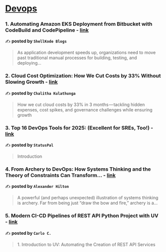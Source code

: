 
<h1><a href=https://medium.com/tag/devops/recommended target="_blank" rel="noopener noreferrer">Devops</a></h1>
<h3>1. Automating Amazon EKS Deployment from Bitbucket with CodeBuild and CodePipeline - <a href="https://medium.com/@shellkode/automating-amazon-eks-deployment-from-bitbucket-with-codebuild-and-codepipeline-de36b3bac410" target="_blank" rel="noopener noreferrer">link</a></h3>

✍️ **posted by `ShellKode Blogs`**

<blockquote>As application development speeds up, organizations need to move past traditional manual processes for building, testing, and deploying…</blockquote>

<h3>2. Cloud Cost Optimization: How We Cut Costs by 33% Without Slowing Growth - <a href="https://medium.com/@chaliyarc/cloud-cost-optimization-how-we-cut-costs-by-33-without-slowing-growth-bcb613c2bb68" target="_blank" rel="noopener noreferrer">link</a></h3>

✍️ **posted by `Chalitha Kulathunga`**

<blockquote>How we cut cloud costs by 33% in 3 months — tackling hidden expenses, cost spikes, and governance challenges while ensuring growth</blockquote>

<h3>3. Top 16 DevOps Tools for 2025: (Excellent for SREs, Too!) - <a href="https://medium.com/statuspal/top-16-devops-tools-for-2025-excellent-for-sres-too-c05cce8d648e" target="_blank" rel="noopener noreferrer">link</a></h3>

✍️ **posted by `StatusPal`**

<blockquote>Introduction</blockquote>

<h3>4. From Archery to DevOps: How Systems Thinking and the Theory of Constraints Can Transform… - <a href="https://medium.com/@alexdh359/in-todays-fast-paced-vuca-world-success-rarely-comes-from-isolated-improvements-09c048bfe1e4" target="_blank" rel="noopener noreferrer">link</a></h3>

✍️ **posted by `Alexander Hilton`**

<blockquote>A powerful (and perhaps unexpected) illustration of systems thinking is archery. Far from being just “draw the bow and fire,” archery is a…</blockquote>

<h3>5. Modern CI-CD Pipelines of REST API Python Project with UV - <a href="https://medium.com/@autognosi/modern-ci-cd-pipelines-of-rest-api-python-project-with-uv-be0c5fa1f514" target="_blank" rel="noopener noreferrer">link</a></h3>

✍️ **posted by `Carlo C.`**

<blockquote>1. Introduction to UV: Automating the Creation of REST API Services</blockquote>

